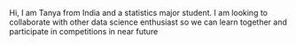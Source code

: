 Hi, I am Tanya from India and a statistics major student.
I am looking to collaborate with other data science enthusiast so we can learn together and participate in competitions in near future
